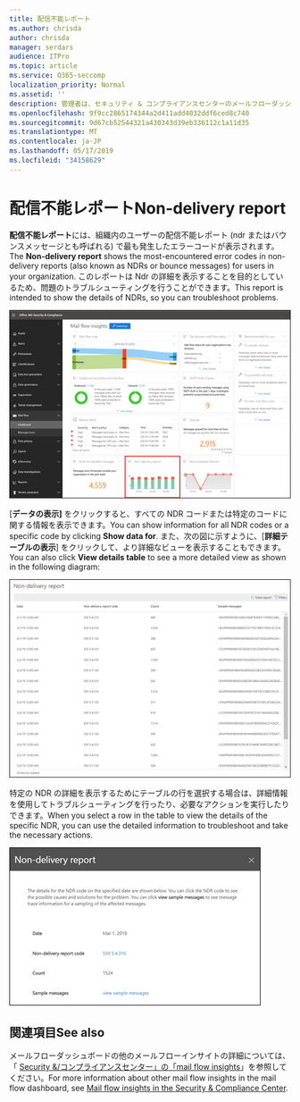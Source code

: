 ```yaml
---
title: 配信不能レポート
ms.author: chrisda
author: chrisda
manager: serdars
audience: ITPro
ms.topic: article
ms.service: O365-seccomp
localization_priority: Normal
ms.assetid: ''
description: 管理者は、セキュリティ & コンプライアンスセンターのメールフローダッシュボードの配信不能レポートについて学習できます。
ms.openlocfilehash: 9f9cc2865174344a2d411add4032ddf6ced8c740
ms.sourcegitcommit: 9d67cb52544321a430343d39eb336112c1a11d35
ms.translationtype: MT
ms.contentlocale: ja-JP
ms.lasthandoff: 05/17/2019
ms.locfileid: "34158629"
---
```

# <a name="non-delivery-report"></a><span data-ttu-id="750cb-103">配信不能レポート</span><span class="sxs-lookup"><span data-stu-id="750cb-103">Non-delivery report</span></span>

<span data-ttu-id="750cb-104">**配信不能レポート**には、組織内のユーザーの配信不能レポート (ndr またはバウンスメッセージとも呼ばれる) で最も発生したエラーコードが表示されます。</span><span class="sxs-lookup"><span data-stu-id="750cb-104">The **Non-delivery report** shows the most-encountered error codes in non-delivery reports (also known as NDRs or bounce messages) for users in your organization.</span></span> <span data-ttu-id="750cb-105">このレポートは Ndr の詳細を表示することを目的としているため、問題のトラブルシューティングを行うことができます。</span><span class="sxs-lookup"><span data-stu-id="750cb-105">This report is intended to show the details of NDRs, so you can troubleshoot problems.</span></span>

![セキュリティ & コンプライアンスセンターのメールフローダッシュボードの配信不能レポート](media/non-delivery-report-selected.png)

<span data-ttu-id="750cb-107">[**データの表示]** をクリックすると、すべての NDR コードまたは特定のコードに関する情報を表示できます。</span><span class="sxs-lookup"><span data-stu-id="750cb-107">You can show information for all NDR codes or a specific code by clicking **Show data for**.</span></span> <span data-ttu-id="750cb-108">また、次の図に示すように、[**詳細テーブルの表示**] をクリックして、より詳細なビューを表示することもできます。</span><span class="sxs-lookup"><span data-stu-id="750cb-108">You can also click **View details table** to see a more detailed view as shown in the following diagram:</span></span>

![配信不能レポートの詳細表を表示する](media/non-delivery-report-view-details-table.png)

<span data-ttu-id="750cb-110">特定の NDR の詳細を表示するためにテーブルの行を選択する場合は、詳細情報を使用してトラブルシューティングを行ったり、必要なアクションを実行したりできます。</span><span class="sxs-lookup"><span data-stu-id="750cb-110">When you select a row in the table to view the details of the specific NDR, you can use the detailed information to troubleshoot and take the necessary actions.</span></span>

![配信不能レポートの詳細表で行を選択する](media/non-delivery-report-details-table-select-row.png)

## <a name="see-also"></a><span data-ttu-id="750cb-112">関連項目</span><span class="sxs-lookup"><span data-stu-id="750cb-112">See also</span></span>

<span data-ttu-id="750cb-113">メールフローダッシュボードの他のメールフローインサイトの詳細については、「 [Security &/コンプライアンスセンター」の「mail flow insights](mail-flow-insights-v2.md)」を参照してください。</span><span class="sxs-lookup"><span data-stu-id="750cb-113">For more information about other mail flow insights in the mail flow dashboard, see [Mail flow insights in the Security & Compliance Center](mail-flow-insights-v2.md).</span></span>
